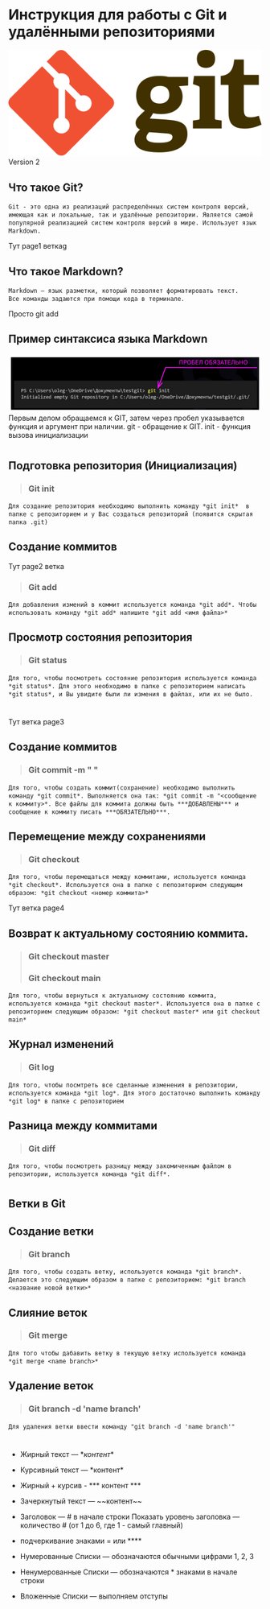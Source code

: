 # Инструкция для работы с Git и удалёнными репозиториями
![Логотип GIT](Git-logo.svg "GIT")
Version 2
## Что такое Git?
    Git - это одна из реализаций распределённых систем контроля версий, имеющая как и локальные, так и удалённые репозитории. Является самой популярной реализацией систем контроля версий в мире. Использует язык Markdown.
Тут page1 веткаg
## Что такое Markdown?
    Markdown – язык разметки, который позволяет форматировать текст.
    Все команды задаются при помощи кода в терминале.
Просто git add
## Пример синтаксиса языка Markdown
![Syntax Markdown](syntax.png "Markdown")
Первым делом обращаемся к GIT, затем через пробел указывается функция и аргумент при наличии.
git - обращение к GIT.
init - функция вызова инициализации
#
## Подготовка репозитория (Инициализация)
>### Git init
    Для создание репозитория необходимо выполнить команду *git init*  в папке с репозиторием и у Вас создаться репозиторий (появится скрытая папка .git)

## Создание коммитов
Тут page2 ветка
> ### Git add
    Для добавления измений в коммит используется команда *git add*. Чтобы использовать команду *git add* напишите *git add <имя файла>*

## Просмотр состояния репозитория
> ### Git status

    Для того, чтобы посмотреть состояние репозитория используется команда *git status*. Для этого необходимо в папке с репозиторием написать *git status*, и Вы увидите были ли измения в файлах, или их не было.
#
Тут ветка page3
## Создание коммитов
> ### Git commit -m " "
    Для того, чтобы создать коммит(сохранение) необходимо выполнить команду *git commit*. Выполняется она так: *git commit -m "<сообщение к коммиту>*. Все файлы для коммита должны быть ***ДОБАВЛЕНЫ*** и сообщение к коммиту писать ***ОБЯЗАТЕЛЬНО***.

## Перемещение между сохранениями
>### Git checkout
    Для того, чтобы перемещаться между коммитами, используется команда *git checkout*. Используется она в папке с пепозиторием следующим образом: *git checkout <номер коммита>*
Тут ветка page4
## Возврат к актуальному состоянию коммита.
>### Git checkout master
>### Git checkout main
    Для того, чтобы вернуться к актуальному состоянию коммита, используется команда *git checkout master*. Используется она в папке с репозиторием следующим образом: *git checkout master* или git checkout main*

## Журнал изменений
>### Git log
    Для того, чтобы посмтреть все сделанные изменения в репозитории, используется команда *git log*. Для этого достаточно выполнить команду *git log* в папке с репозиторием

## Разница между коммитами
>### Git diff
    Для того, чтобы посмотреть разницу между закомиченным файлом в репозитории, используется команда *git diff*.
#
## Ветки в Git

## Создание ветки
>### Git branch
    Для того, чтобы создать ветку, используется команда *git branch*. Делается это следующим образом в папке с репозиторием: *git branch <название новой ветки>*

## Слияние веток
>### Git merge <name branch>
    Для того чтобы дабавить ветку в текущую ветку используется команда *git merge <name branch>*

## Удаление веток
>### Git branch -d 'name branch'
    Для удаления ветки ввести команду "git branch -d 'name branch'"
#



* Жирный текст — \**контент**

* Курсивный текст — \*контент*

* Жирный + курсив - *** контент ***

* Зачеркнутый текст — \~~контент~~

* Заголовок — # в начале строки
Показать уровень заголовка — количество # (от 1 до 6, где 1 - самый главный)

* подчеркивание знаками = или ****

* Нумерованные Списки — обозначаются обычными цифрами 1, 2, 3

* Ненумерованные Списки — обозначаются \*  знаками в начале строки

 * Вложенные Списки — выполняем отступы

